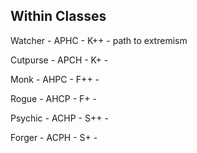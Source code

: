 ## Within Classes

Watcher  - APHC - K++ - path to extremism

Cutpurse - APCH - K+  - 

Monk     - AHPC - F++ - 

Rogue    - AHCP - F+  - 

Psychic  - ACHP - S++ - 

Forger   - ACPH - S+  - 


